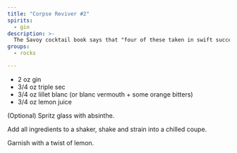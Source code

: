 ```yaml
---
title: "Corpse Reviver #2"
spirits:
  - gin
description: >-
  The Savoy cocktail book says that "four of these taken in swift succession will unrevive the corpse once again."  Gin, triple sec, lillet blanc, and lemon juice.  *Very* zesty.
groups:
  - rocks

---
```


- 2 oz gin
- 3/4 oz triple sec
- 3/4 oz lillet blanc (or blanc vermouth + some orange bitters)
- 3/4 oz lemon juice

(Optional) Spritz glass with absinthe.

Add all ingredients to a shaker, shake and strain into a chilled coupe.

Garnish with a twist of lemon.